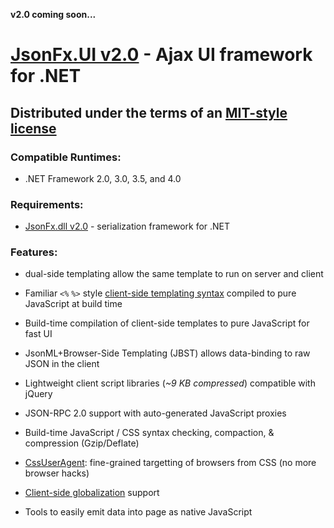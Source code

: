 **v2.0 coming soon...**

# [JsonFx.UI v2.0][1] - Ajax UI framework for .NET
## Distributed under the terms of an [MIT-style license][2]

### Compatible Runtimes:
- .NET Framework 2.0, 3.0, 3.5, and 4.0

### Requirements:
- [JsonFx.dll v2.0][3] - serialization framework for .NET

### Features:

- dual-side templating allow the same template to run on server and client
- Familiar `<%` `%>` style [client-side templating syntax][4] compiled to pure JavaScript at build time
- Build-time compilation of client-side templates to pure JavaScript for fast UI
- JsonML+Browser-Side Templating (JBST) allows data-binding to raw JSON in the client
- Lightweight client script libraries (*~9 KB compressed*) compatible with jQuery
- JSON-RPC 2.0 support with auto-generated JavaScript proxies
- Build-time JavaScript / CSS syntax checking, compaction, & compression (Gzip/Deflate)
- [CssUserAgent][5]: fine-grained targetting of browsers from CSS (no more browser hacks)
- [Client-side globalization][6] support
- Tools to easily emit data into page as native JavaScript

  [1]: http://starterkit.jsonfx.net
  [2]: http://jsonfx.net/license
  [3]: http://github.com/jsonfx/jsonfx
  [4]: http://starterkit.jsonfx.net/jbst
  [5]: http://starterkit.jsonfx.net/cssuseragent
  [6]: http://starterkit.jsonfx.net/i18n-l10n
